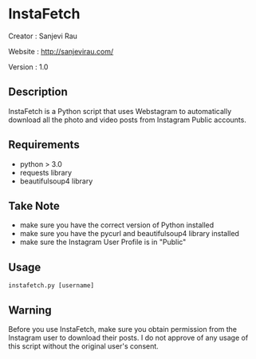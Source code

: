 # InstaFetch
Creator : Sanjevi Rau

Website : http://sanjevirau.com/

Version : 1.0

Description
-------------
InstaFetch is a Python script that uses Webstagram to automatically download all the photo and video
posts from Instagram Public accounts.

Requirements
-------------
- python > 3.0
- requests library
- beautifulsoup4 library

Take Note
-------------
- make sure you have the correct version of Python installed
- make sure you have the pycurl and beautifulsoup4 library installed
- make sure the Instagram User Profile is in "Public"

Usage
-------------

	instafetch.py [username]
	
Warning
-------------
Before you use InstaFetch, make sure you obtain permission from the Instagram user to download their posts.
I do not approve of any usage of this script without the original user's consent.
